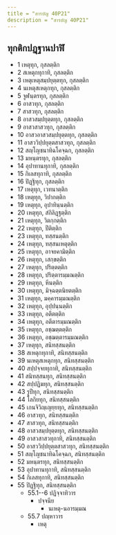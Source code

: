 ```yaml
---
title = "สารบัญ 40P21"
description = "สารบัญ 40P21"
---
```


## ทุกติกปฏฺฐานปาฬิ

- 1 เหตุทุก, กุสลตฺติก
- 2 สเหตุกทุกาทิ, กุสลตฺติก
- 3 เหตุเหตุสมฺปยุตฺตทุก, กุสลตฺติก
- 4 นเหตุสเหตุกทุก, กุสลตฺติก
- 5 จูฬนฺตรทุก, กุสลตฺติก
- 6 อาสวทุก, กุสลตฺติก
- 7 สาสวทุก, กุสลตฺติก
- 8 อาสวสมฺปยุตฺตทุก, กุสลตฺติก
- 9 อาสวสาสวทุก, กุสลตฺติก
- 10 อาสวอาสวสมฺปยุตฺตทุก, กุสลตฺติก
- 11 อาสววิปฺปยุตฺตสาสวทุก, กุสลตฺติก
- 12 สญฺโญชนาทิฉโคจฺฉก, กุสลตฺติก
- 13 มหนฺตรทุก, กุสลตฺติก
- 14 อุปาทานทุกาทิ, กุสลตฺติก
- 15 กิเลสทุกาทิ, กุสลตฺติก
- 16 ปิฏฺฐิทุก, กุสลตฺติก
- 17 เหตุทุก, เวทนาตฺติก
- 18 เหตุทุก, วิปากตฺติก
- 19 เหตุทุก, อุปาทินฺนตฺติก
- 20 เหตุทุก, สํกิลิฏฺฐตฺติก
- 21 เหตุทุก, วิตกฺกตฺติก
- 22 เหตุทุก, ปีติตฺติก
- 23 เหตุทุก, ทสฺสนตฺติก
- 24 เหตุทุก, ทสฺสนเหตุตฺติก
- 25 เหตุทุก, อาจยคามิตฺติก
- 26 เหตุทุก, เสกฺขตฺติก
- 27 เหตุทุก, ปริตฺตตฺติก
- 28 เหตุทุก, ปริตฺตารมฺมณตฺติก
- 29 เหตุทุก, หีนตฺติก
- 30 เหตุทุก, มิจฺฉตฺตนิยตตฺติก
- 31 เหตุทุก, มคฺคารมฺมณตฺติก
- 32 เหตุทุก, อุปฺปนฺนตฺติก
- 33 เหตุทุก, อตีตตฺติก
- 34 เหตุทุก, อตีตารมฺมณตฺติก
- 35 เหตุทุก, อชฺฌตฺตตฺติก
- 36 เหตุทุก, อชฺฌตฺตารมฺมณตฺติก
- 37 เหตุทุก, สนิทสฺสนตฺติก
- 38 สเหตุกทุกาทิ, สนิทสฺสนตฺติก
- 39 นเหตุสเหตุกทุก, สนิทสฺสนตฺติก
- 40 สปฺปจฺจยทุกาทิ, สนิทสฺสนตฺติก
- 41 สนิทสฺสนทุก, สนิทสฺสนตฺติก
- 42 สปฺปฏิฆทุก, สนิทสฺสนตฺติก
- 43 รูปีทุก, สนิทสฺสนตฺติก
- 44 โลกิยทุก, สนิทสฺสนตฺติก
- 45 เกนจิวิญฺเญยฺยทุก, สนิทสฺสนตฺติก
- 46 อาสวทุก, สนิทสฺสนตฺติก
- 47 สาสวทุก, สนิทสฺสนตฺติก
- 48 อาสวสมฺปยุตฺตทุก, สนิทสฺสนตฺติก
- 49 อาสวสาสวทุกาทิ, สนิทสฺสนตฺติก
- 50 อาสววิปฺปยุตฺตสาสวทุก, สนิทสฺสนตฺติก
- 51 สญฺโญชนาทิฉโคจฺฉก, สนิทสฺสนตฺติก
- 52 มหนฺตรทุก, สนิทสฺสนตฺติก
- 53 อุปาทานทุกาทิ, สนิทสฺสนตฺติก
- 54 กิเลสทุกาทิ, สนิทสฺสนตฺติก
- 55 ปิฏฺฐิทุก, สนิทสฺสนตฺติก
  - 55.1--6 ปฏิจฺจาทิวาร
    - ปจฺจนีย
      - นเหตุ-นอารมฺมณ
  - 55.7 ปญฺหาวาร
    - เหตุ